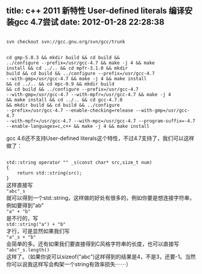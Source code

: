 title: c++ 2011 新特性 User-defined literals 编译安装gcc 4.7尝试
date: 2012-01-28 22:28:38
---

<code>
svn checkout svn://gcc.gnu.org/svn/gcc/trunk

cd gmp-5.0.3 && mkdir build && cd build && ../configure --prefix=/usr/gcc-4.7 && make -j 4 && make install && cd ../.. && cd mpfr-3.1.0 && mkdir build && cd build && ../configure --prefix=/usr/gcc-4.7 --with-gmp=/usr/gcc-4.7 && make -j 4 && make install && cd ../.. && cd mpc-0.9 && mkdir build && cd build && ../configure --prefix=/usr/gcc-4.7 --with-gmp=/usr/gcc-4.7 --with-mpfr=/usr/gcc-4.7 && make -j 4 && make install && cd ../.. && cd gcc-4.7.0 && mkdir build && cd build && ../configure --prefix=/usr/gcc-4.7 --enable-checking=release --with-gmp=/usr/gcc-4.7 --with-mpfr=/usr/gcc-4.7 --with-mpc=/usr/gcc-4.7 --program-suffix=-4.7 --enable-languages=c,c++ && make -j 4 && make install
</code>

gcc 4.6还不支持User-defined literals这个特性，不过4.7支持了，我们可以这样做了：

<code>
std::string operator "" _s(const char* src,size_t num)
{ 
    return std::string(src);
}
</code>
这样直接写
<code>
"abc"_s
</code>
就可以得到一个std::string，这样做的好处有很多的，例如你要是想连接字符串，例如要得到"ab"
<code>
"a" + "b"
</code>
是不行的，写
<code>
std::string("a") + "b"
</code>
才行，可是显然如果我们写
<code>
"a"_s + "b"
</code>
会简单的多。还有如果我们要直接得到C风格字符串的长度，也可以直接写
<code>
"abc"_s.length()
</code>
这样了。（如果你说可以sizeof("abc")这样得到的结果是4，不是3，还要-1。当然你可以说我这样写会构架一个string有效率损失⋯⋯）
